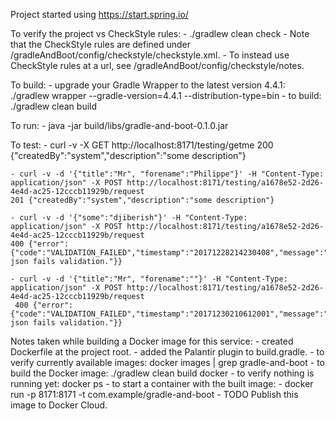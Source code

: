 Project started using https://start.spring.io/


To verify the project vs CheckStyle rules:
    - ./gradlew clean check
    - Note that the CheckStyle rules are defined under /gradleAndBoot/config/checkstyle/checkstyle.xml.
    - To instead use CheckStyle rules at a url, see /gradleAndBoot/config/checkstyle/notes.


To build:
	- upgrade your Gradle Wrapper to the latest version 4.4.1:
		./gradlew wrapper --gradle-version=4.4.1 --distribution-type=bin
	- to build:
		./gradlew clean build


To run:
	- java -jar build/libs/gradle-and-boot-0.1.0.jar


To test:
    - curl -v -X GET http://localhost:8171/testing/getme
    200 {"createdBy":"system","description":"some description"}

    - curl -v -d '{"title":"Mr", "forename":"Philippe"}' -H "Content-Type: application/json" -X POST http://localhost:8171/testing/a1678e52-2d26-4e4d-ac25-12cccb11929b/request
    201 {"createdBy":"system","description":"some description"}

    - curl -v -d '{"some":"djiberish"}' -H "Content-Type: application/json" -X POST http://localhost:8171/testing/a1678e52-2d26-4e4d-ac25-12cccb11929b/request
    400 {"error":{"code":"VALIDATION_FAILED","timestamp":"20171228214230408","message":"Provided json fails validation."}}

    - curl -v -d '{"title":"Mr", "forename":""}' -H "Content-Type: application/json" -X POST http://localhost:8171/testing/a1678e52-2d26-4e4d-ac25-12cccb11929b/request
     400 {"error":{"code":"VALIDATION_FAILED","timestamp":"20171230210612001","message":"Provided json fails validation."}}


Notes taken while building a Docker image for this service:
    - created Dockerfile at the project root.
    - added the Palantir plugin to build.gradle.
    - to verify currently available images: docker images | grep gradle-and-boot
    - to build the Docker image: ./gradlew clean build docker
    - to verify nothing is running yet: docker ps
    - to start a container with the built image:
        - docker run -p 8171:8171 -t com.example/gradle-and-boot
    - TODO Publish this image to Docker Cloud.